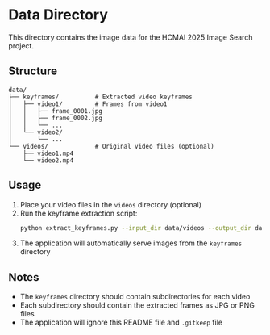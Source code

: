 # Data Directory

This directory contains the image data for the HCMAI 2025 Image Search project.

## Structure

```
data/
├── keyframes/          # Extracted video keyframes
│   ├── video1/         # Frames from video1
│   │   ├── frame_0001.jpg
│   │   ├── frame_0002.jpg
│   │   └── ...
│   └── video2/
│       └── ...
└── videos/             # Original video files (optional)
    ├── video1.mp4
    └── video2.mp4
```

## Usage

1. Place your video files in the `videos` directory (optional)
2. Run the keyframe extraction script:
   ```bash
   python extract_keyframes.py --input_dir data/videos --output_dir data/keyframes
   ```
3. The application will automatically serve images from the `keyframes` directory

## Notes

- The `keyframes` directory should contain subdirectories for each video
- Each subdirectory should contain the extracted frames as JPG or PNG files
- The application will ignore this README file and `.gitkeep` file
